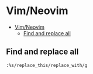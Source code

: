 # Vim/Neovim
<!--ts-->
* [Vim/Neovim](vim.md#vimneovim)
   * [Find and replace all](vim.md#find-and-replace-all)

<!-- Added by: runner, at: Mon Aug  2 15:37:26 UTC 2021 -->

<!--te-->

## Find and replace all
```vim
:%s/replace_this/replace_with/g
```
